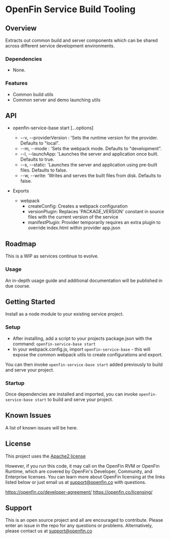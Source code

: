 # OpenFin Service Build Tooling


## Overview

Extracts out common build and server components which can be shared across different service development environments.

### Dependencies
- None.

### Features
* Common build utils
* Common server and demo launching utils

## API
* openfin-service-base start [...options]
    - --v, --providerVersion <version>: 'Sets the runtime version for the provider.  Defaults to "local".
    - --m, --mode <mode>: 'Sets the webpack mode.  Defaults to "development".
    - --l, --launchApp: 'Launches the server and application once built.  Defaults to true.
    - --s, --static: 'Launches the server and application using pre-built files.  Defaults to false.
    - --w, --write: 'Writes and serves the built files from disk.  Defaults to false.

* Exports
    - webpack
        - createConfig: Creates a webpack configuration
        - versionPlugin: Replaces 'PACKAGE_VERSION' constant in source files with the current version of the service
        - manifestPlugin: Provider temporarily requires an extra plugin to override index.html within provider app.json

## Roadmap
This is a WIP as services continue to evolve.

### Usage
An in-depth usage guide and additional documentation will be published in due course.

## Getting Started

Install as a node module to your existing service project.

### Setup

- After installing, add a script to your projects package.json with the command: `openfin-service-base start` 
- In your webpack.config.js, import `openfin-service-base` - this will expose the common webpack utils to create configurations and export.

You can then invoke `openfin-service-base start` added previously to build and serve your project.

### Startup
Once dependencies are installed and imported, you can invoke `openfin-service-base start` to build and serve your project.

## Known Issues
A list of known issues will be here.

## License
This project uses the [Apache2 license](https://www.apache.org/licenses/LICENSE-2.0)

However, if you run this code, it may call on the OpenFin RVM or OpenFin Runtime, which are covered by OpenFin's Developer, Community, and Enterprise licenses. You can learn more about OpenFin licensing at the links listed below or just email us at support@openfin.co with questions.

https://openfin.co/developer-agreement/
https://openfin.co/licensing/

## Support
This is an open source project and all are encouraged to contribute.
Please enter an issue in the repo for any questions or problems. Alternatively, please contact us at support@openfin.co
